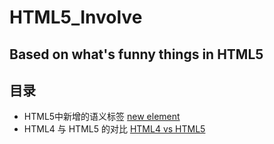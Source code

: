 # HTML5_Involve

## Based on what's funny things in HTML5

## 目录

- HTML5中新增的语义标签 [new element](/new_element.html)
- HTML4 与 HTML5 的对比 [HTML4 vs HTML5](/HTML4_vs_HTML5.html)